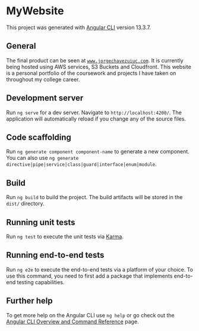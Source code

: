 # MyWebsite

This project was generated with [Angular CLI](https://github.com/angular/angular-cli) version 13.3.7.

## General

The final product can be seen at [`www.jorgechavezuiuc.com`](jorgechavezuiuc.com). It is currently being hosted using AWS services, S3 Buckets and Cloudfront. This website is a personal portfolio of the coursework and projects I have taken on throughout my college career. 

## Development server

Run `ng serve` for a dev server. Navigate to `http://localhost:4200/`. The application will automatically reload if you change any of the source files.

## Code scaffolding

Run `ng generate component component-name` to generate a new component. You can also use `ng generate directive|pipe|service|class|guard|interface|enum|module`.

## Build

Run `ng build` to build the project. The build artifacts will be stored in the `dist/` directory.

## Running unit tests

Run `ng test` to execute the unit tests via [Karma](https://karma-runner.github.io).

## Running end-to-end tests

Run `ng e2e` to execute the end-to-end tests via a platform of your choice. To use this command, you need to first add a package that implements end-to-end testing capabilities.

## Further help

To get more help on the Angular CLI use `ng help` or go check out the [Angular CLI Overview and Command Reference](https://angular.io/cli) page.
